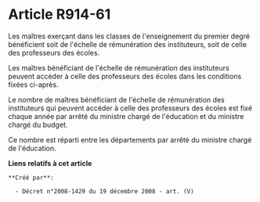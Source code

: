 # Article R914-61

Les maîtres exerçant dans les classes de l'enseignement du premier degré  bénéficient soit de l'échelle de rémunération des
instituteurs, soit de celle  des professeurs des écoles.

Les maîtres bénéficiant de  l'échelle de rémunération des instituteurs peuvent accéder à celle des  professeurs des écoles
dans les conditions fixées ci-après.

Le  nombre de maîtres bénéficiant de l'échelle de rémunération des instituteurs qui  peuvent accéder à celle des professeurs
des écoles est fixé chaque année par  arrêté du ministre chargé de l'éducation et du ministre chargé du budget.

Ce nombre est réparti entre les départements par arrêté du ministre  chargé de l'éducation.

**Liens relatifs à cet article**

	**Créé par**:

	  - Décret n°2008-1429 du 19 décembre 2008 - art. (V)
